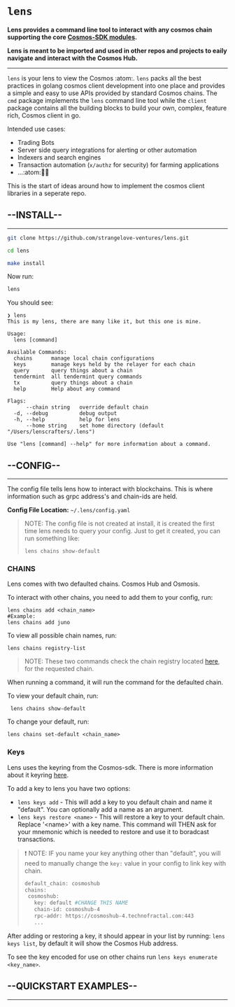 # `lens`

**Lens provides a command line tool to  interact with any cosmos chain supporting the core [Cosmos-SDK modules](https://github.com/cosmos/cosmos-sdk/tree/master/x).**

**Lens is meant to be imported and used in other repos and projects to eaily navigate and interact with the Cosmos Hub.**

---

`lens` is your lens to view the Cosmos :atom:. `lens` packs all the best practices in golang cosmos client development into one place and provides a simple and easy to use APIs provided by standard Cosmos chains. The `cmd` package implements the `lens` command line tool while the `client` package contains all the building blocks to build your own, complex, feature rich, Cosmos client in go.

Intended use cases:
- Trading Bots
- Server side query integrations for alerting or other automation
- Indexers and search engines
- Transaction automation (`x/authz` for security) for farming applications
- ...:atom::rocket::moon:

This is the start of ideas around how to implement the cosmos client libraries in a seperate repo.

## **--INSTALL--**
---
```bash
git clone https://github.com/strangelove-ventures/lens.git

cd lens

make install
```
Now run:
```bash
lens
```
You should see:

```
❯ lens            
This is my lens, there are many like it, but this one is mine.

Usage:
  lens [command]

Available Commands:
  chains      manage local chain configurations
  keys        manage keys held by the relayer for each chain
  query       query things about a chain
  tendermint  all tendermint query commands
  tx          query things about a chain
  help        Help about any command

Flags:
      --chain string   override default chain
  -d, --debug          debug output
  -h, --help           help for lens
      --home string    set home directory (default "/Users/lenscrafters/.lens")

Use "lens [command] --help" for more information about a command.
```

## **--CONFIG--**
---
The config file tells lens how to interact with blockchains. This is where information such as grpc address's and chain-ids are held.

**Config File Location:** `~/.lens/config.yaml` 

> NOTE: The config file is not created at install, it is created the first time lens needs to query your config. Just to get it created, you can run something like:
>```
>lens chains show-default
>```

### **CHAINS**
Lens comes with two defaulted chains. Cosmos Hub and Osmosis.

To interact with other chains, you need to add them to your config, run:

```
lens chains add <chain_name>
#Example:
lens chains add juno
```

To view all possible chain names, run:
```
lens chains registry-list
```
> NOTE: These two commands check the chain registry located [here](https://github.com/cosmos/chain-registry), for the requested chain.

When running a command, it will run the command for the defaulted chain.

To view your default chain, run:

```
 lens chains show-default
```

To change your default, run: 

``` 
lens chains set-default <chain_name>
```

### **Keys**
Lens uses the keyring from the Cosmos-sdk. There is more information about it keyring [here](https://github.com/cosmos/cosmos-sdk/blob/master/crypto/keyring/doc.go). 

To add a key to lens you have two options:

* `lens keys add` - This will add a key to you default chain and name it "default". You can optionally add a name as an argument. 
* `lens keys restore <name>` - This will restore a key to your default chain. Replace '\<name\>' with a key name. This command will THEN ask for your mnemonic which is needed to restore and use it to boradcast transactions. 

>❗️ NOTE: IF you name your key anything other than "default", you will need to manually change the `key:` value in your config to link key with chain.  
>```bash
>default_chain: cosmoshub
>chains:
>  cosmoshub:
>    key: default #CHANGE THIS NAME
>    chain-id: cosmoshub-4
>    rpc-addr: https://cosmoshub-4.technofractal.com:443
>    ...
>```

After adding or restoring a key, it should appear in your list by running: `lens keys list`, by default it will show the Cosmos Hub address. 

To see the key encoded for use on other chains run `lens keys enumerate <key_name>`. 


## --QUICKSTART EXAMPLES--
---

